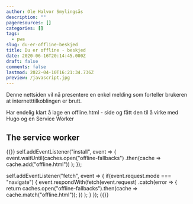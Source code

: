 ```yaml
---
author: Ole Halvor Smylingsås
description: ""
pageresources: []
categories: []
tags:
  - pwa
slug: du-er-offline-beskjed
title: Du er offline - beskjed
date: 2020-06-16T20:14:45.000Z
draft: false
comments: false
lastmod: 2022-04-10T16:21:34.736Z
preview: /javascript.jpg
---
```


Denne nettsiden vil nå presentere en enkel melding som forteller brukeren at internetttilkoblingen er brutt. 
<!--more-->
Har endelig klart å lage en offline.html - side og fått den til å virke med Hugo og en Service Worker


## The service worker
{{<highlight js>}}
self.addEventListener("install", event => {
	event.waitUntil(caches.open("offline-fallbacks")
		.then(cache => cache.add("offline.html"))
	);
});


self.addEventListener("fetch", event => {
	if(event.request.mode === "navigate") {
		event.respondWith(fetch(event.request)
				.catch(error => {
					return caches.open("offline-fallbacks").then(cache => cache.match("offline.html"));
				})
		);
	}
});
{{</highlight>}}

